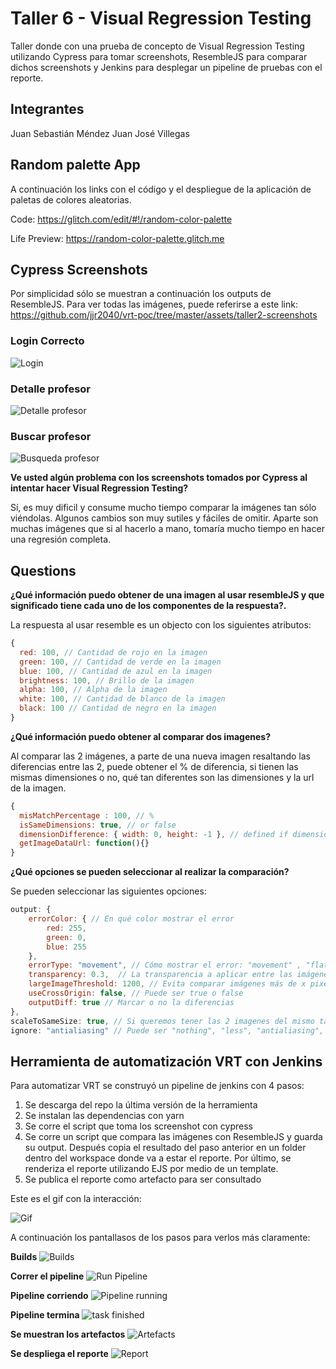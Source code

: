 # Taller 6 - Visual Regression Testing 

Taller donde con una prueba de concepto de Visual Regression Testing utilizando Cypress para tomar screenshots, ResembleJS para comparar dichos screenshots y Jenkins para desplegar un pipeline de pruebas con el reporte. 

## Integrantes

Juan Sebastián Méndez
Juan José Villegas

## Random palette App
A continuación los links con el código y el despliegue de la aplicación de paletas de colores aleatorias.

Code: https://glitch.com/edit/#!/random-color-palette

Life Preview: https://random-color-palette.glitch.me

## Cypress Screenshots

Por simplicidad sólo se muestran a continuación los outputs de ResembleJS. Para ver todas las imágenes, puede referirse a este link: https://github.com/jjr2040/vrt-poc/tree/master/assets/taller2-screenshots

### Login Correcto

![Login](https://github.com/jjr2040/vrt-poc/raw/master/assets/taller2-screenshots/1-login_correcto_spec.js/output.png)

### Detalle profesor

![Detalle profesor](https://github.com/jjr2040/vrt-poc/raw/master/assets/taller2-screenshots/3-profesor_spec.js/output.png)

### Buscar profesor

![Busqueda profesor](https://github.com/jjr2040/vrt-poc/raw/master/assets/taller2-screenshots/4-search_teacher.js/output.png)

**Ve usted algún problema con los screenshots tomados por Cypress al intentar hacer Visual Regression Testing?**

Sí, es muy dificil y consume mucho tiempo comparar la imágenes tan sólo viéndolas. Algunos cambios son muy sutiles y fáciles de omitir. Aparte son muchas imágenes que si al hacerlo a mano, tomaría mucho tiempo en hacer una regresión completa.

## Questions

**¿Qué información puedo obtener de una imagen al usar resembleJS y que significado tiene cada uno de los componentes de la respuesta?.**

La respuesta al usar resemble es un objecto con los siguientes atributos: 

```javascript
{
  red: 100, // Cantidad de rojo en la imagen
  green: 100, // Cantidad de verde en la imagen
  blue: 100, // Cantidad de azul en la imagen
  brightness: 100, // Brillo de la imagen
  alpha: 100, // Alpha de la imagen
  white: 100, // Cantidad de blanco de la imagen
  black: 100 // Cantidad de negro en la imagen
}
```

**¿Qué información puedo obtener al comparar dos imagenes?**

Al comparar las 2 imágenes, a parte de una nueva imagen resaltando las diferencias entre las 2, puede obtener el % de diferencia, si tienen las mismas dimensiones o no, qué tan diferentes son las dimensiones y la url de la imagen. 

```javascript
{
  misMatchPercentage : 100, // %
  isSameDimensions: true, // or false
  dimensionDifference: { width: 0, height: -1 }, // defined if dimensions are not the same
  getImageDataUrl: function(){}
}
```

**¿Qué opciones se pueden seleccionar al realizar la comparación?**

Se pueden seleccionar las siguientes opciones:

```javascript
output: {
    errorColor: { // En qué color mostrar el error
        red: 255,
        green: 0,
        blue: 255
    },
    errorType: "movement", // Cómo mostrar el error: "movement" , "flat", "flatDifferenceIntensity" y "diffOnly"
    transparency: 0.3,  // La transparencia a aplicar entre las imágenes
    largeImageThreshold: 1200, // Evita comparar imágenes más de x pixeles
    useCrossOrigin: false, // Puede ser true o false
    outputDiff: true // Marcar o no la diferencias
},
scaleToSameSize: true, // Si queremos tener las 2 imagenes del mismo tamaño antes de comprarlas
ignore: "antialiasing" // Puede ser "nothing", "less", "antialiasing", "colors" o "alpha"
```

## Herramienta de automatización VRT con Jenkins

Para automatizar VRT se construyó un pipeline de jenkins con 4 pasos: 

1) Se descarga del repo la última versión de la herramienta
2) Se instalan las dependencias con yarn
3) Se corre el script que toma los screenshot con cypress 
4) Se corre un script que compara las imágenes con ResembleJS y guarda su output. Después copia el resultado del paso anterior en un folder dentro del workspace donde va a estar el reporte. Por último, se renderiza el reporte utilizando EJS por medio de un template. 
5) Se publica el reporte como artefacto para ser consultado

Este es el gif con la interacción: 

![Gif](https://github.com/jjr2040/vrt-poc/raw/master/assets/vrt-jenkins/vrt-jenkins.gif)

A continuación los pantallasos de los pasos para verlos más claramente:

**Builds**
![Builds](https://github.com/jjr2040/vrt-poc/raw/master/assets/vrt-jenkins/screenshots/builds.png)

**Correr el pipeline**
![Run Pipeline](https://github.com/jjr2040/vrt-poc/raw/master/assets/vrt-jenkins/screenshots/run-task.png)

**Pipeline corriendo**
![Pipeline running](https://github.com/jjr2040/vrt-poc/raw/master/assets/vrt-jenkins/screenshots/task-running.png)

**Pipeline termina**
![task finished](https://github.com/jjr2040/vrt-poc/raw/master/assets/vrt-jenkins/screenshots/finished-running.png)

**Se muestran los artefactos**
![Artefacts](https://github.com/jjr2040/vrt-poc/raw/master/assets/vrt-jenkins/screenshots/artifacts.png)

**Se despliega el reporte**
![Report](https://github.com/jjr2040/vrt-poc/raw/master/assets/vrt-jenkins/screenshots/report.png)